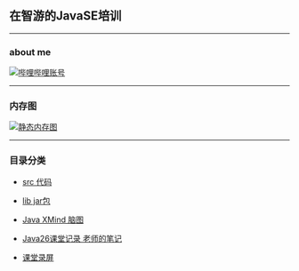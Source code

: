 ## 在智游的JavaSE培训
***
### about me
[![哔哩哔哩账号](https://img.shields.io/badge/%E5%93%94%E5%93%A9%E5%93%94%E5%93%A9-%E5%85%B3%E6%B3%A8-blue)](https://space.bilibili.com/52704344)


***
### 内存图
[![静态内存图](https://img.shields.io/badge/%E9%9D%99%E6%80%81%E5%86%85%E5%AD%98%E5%9B%BE-Stars-blue)](https://github.com/1123Javayanglei/javase_26/blob/master/src/com/zhiyou100/review/oop/day05/%E9%9D%99%E6%80%81%E5%86%85%E5%AD%98%E5%9B%BE.md)

***
### 目录分类
 - [src 代码](https://github.com/1123Javayanglei/javase_26/tree/master/src/com/zhiyou100)
 
 - [lib jar包](https://github.com/1123Javayanglei/javase_26/tree/master/lib)
 

 - [Java XMind 脑图](https://github.com/1123Javayanglei/javase_26/tree/master/Java_Xmind)
 
 - [Java26课堂记录 老师的笔记](https://github.com/1123Javayanglei/javase_26/tree/master/java26%E8%AF%BE%E5%A0%82%E8%AE%B0%E5%BD%95)

- [课堂录屏](https://www.bilibili.com/video/av84168454)
